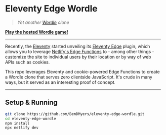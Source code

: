 # Eleventy Edge Wordle

> *Yet another [Wordle](https://www.nytimes.com/games/wordle/index.html) clone*

**[Play the hosted Wordle game!](https://eleventy-edge-wordle.netlify.app/)**

***

Recently, the [Eleventy](https://11ty.dev) started unveiling its [Eleventy Edge](https://www.11ty.dev/docs/plugins/edge/) plugin, which allows you to leverage [Netlify's Edge Functions](https://docs.netlify.com/netlify-labs/experimental-features/edge-functions/api/) to - among other things - customize the site to individual users by their location or by way of web APIs such as cookies.

This repo leverages Eleventy and cookie-powered Edge Functions to create a Wordle clone that serves zero clientside JavaScript. It's crude in many ways, but it served as an interesting proof of concept.

***

## Setup & Running

```bash
git clone https://github.com/BenDMyers/eleventy-edge-wordle.git
cd eleventy-edge-wordle
npm install
npx netlify dev
```

